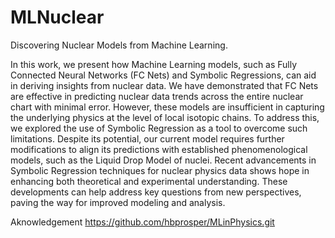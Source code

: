 # MLNuclear
Discovering Nuclear Models from Machine Learning.

In this work, we present how Machine Learning models, such as Fully Connected Neural 
Networks (FC Nets) and Symbolic Regressions, can aid in deriving insights from nuclear 
data. We have demonstrated that FC Nets are effective in predicting nuclear data trends across the 
entire nuclear chart with minimal error. 
However, these models are insufficient in capturing the underlying 
physics at the level of local isotopic chains. To address this, 
we explored the use of Symbolic Regression as a tool to overcome such 
limitations. Despite its potential, our current model requires further 
modifications to align its predictions with established phenomenological 
models, such as the Liquid Drop Model of nuclei. Recent advancements in Symbolic 
Regression techniques for nuclear physics data shows hope in enhancing both 
theoretical and experimental understanding. These developments can help address 
key questions from new perspectives, paving the way for improved modeling and analysis.

Aknowledgement
https://github.com/hbprosper/MLinPhysics.git
